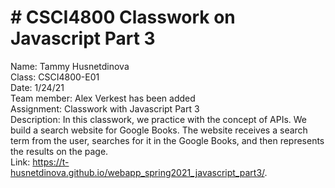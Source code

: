 # # CSCI4800 Classwork on Javascript Part 3

Name: Tammy Husnetdinova <br>
Class: CSCI4800-E01 <br>
Date: 1/24/21 <br>
Team member: Alex Verkest has been added <br>
Assignment: Classwork with Javascript Part 3 <br>
Description: In this classwork, we practice with the concept of APIs. We build a search website for Google Books. The website receives a search term from the user, searches for it in the Google Books, and then represents the results on the page. <br>
Link: https://t-husnetdinova.github.io/webapp_spring2021_javascript_part3/. <br>

